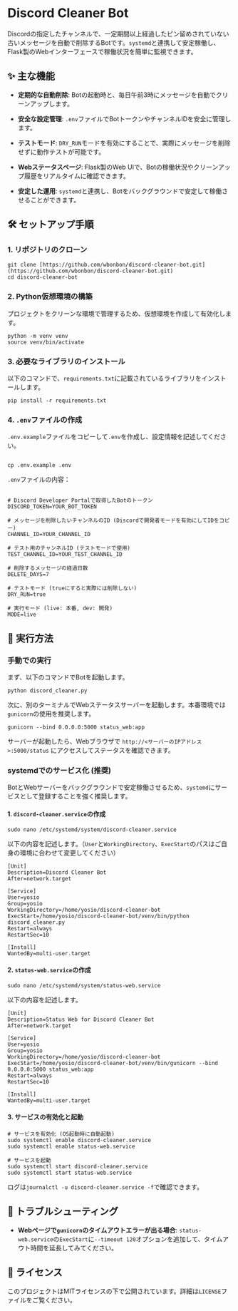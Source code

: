 # Discord Cleaner Bot

Discordの指定したチャンネルで、一定期間以上経過したピン留めされていない古いメッセージを自動で削除するBotです。`systemd`と連携して安定稼働し、Flask製のWebインターフェースで稼働状況を簡単に監視できます。

## ✨ 主な機能

* **定期的な自動削除**: Botの起動時と、毎日午前3時にメッセージを自動でクリーンアップします。

* **安全な設定管理**: `.env`ファイルでBotトークンやチャンネルIDを安全に管理します。

* **テストモード**: `DRY_RUN`モードを有効にすることで、実際にメッセージを削除せずに動作テストが可能です。

* **Webステータスページ**: Flask製のWeb UIで、Botの稼働状況やクリーンアップ履歴をリアルタイムに確認できます。

* **安定した運用**: `systemd`と連携し、Botをバックグラウンドで安定して稼働させることができます。

## 🛠️ セットアップ手順

### 1. リポジトリのクローン

```
git clone [https://github.com/wbonbon/discord-cleaner-bot.git](https://github.com/wbonbon/discord-cleaner-bot.git)
cd discord-cleaner-bot
```

### 2. Python仮想環境の構築

プロジェクトをクリーンな環境で管理するため、仮想環境を作成して有効化します。

```
python -m venv venv
source venv/bin/activate
```

### 3. 必要なライブラリのインストール

以下のコマンドで、`requirements.txt`に記載されているライブラリをインストールします。

```
pip install -r requirements.txt
```

### 4. `.env`ファイルの作成

`.env.example`ファイルをコピーして`.env`を作成し、設定情報を記述してください。

```

cp .env.example .env

```

`.env`ファイルの内容：

```

# Discord Developer Portalで取得したBotのトークン
DISCORD_TOKEN=YOUR_BOT_TOKEN

# メッセージを削除したいチャンネルのID (Discordで開発者モードを有効にしてIDをコピー)
CHANNEL_ID=YOUR_CHANNEL_ID

# テスト用のチャンネルID (テストモードで使用)
TEST_CHANNEL_ID=YOUR_TEST_CHANNEL_ID

# 削除するメッセージの経過日数
DELETE_DAYS=7

# テストモード (trueにすると実際には削除しない)
DRY_RUN=true

# 実行モード (live: 本番, dev: 開発)
MODE=live
```

## 🚀 実行方法

### 手動での実行

まず、以下のコマンドでBotを起動します。

```
python discord_cleaner.py
```

次に、別のターミナルでWebステータスサーバーを起動します。本番環境では`gunicorn`の使用を推奨します。

```
gunicorn --bind 0.0.0.0:5000 status_web:app
```

サーバーが起動したら、Webブラウザで `http://<サーバーのIPアドレス>:5000/status` にアクセスしてステータスを確認できます。

### systemdでのサービス化 (推奨)

BotとWebサーバーをバックグラウンドで安定稼働させるため、`systemd`にサービスとして登録することを強く推奨します。

#### 1. `discord-cleaner.service`の作成

```
sudo nano /etc/systemd/system/discord-cleaner.service
```

以下の内容を記述します。（`User`と`WorkingDirectory`、`ExecStart`のパスはご自身の環境に合わせて変更してください）

```
[Unit]
Description=Discord Cleaner Bot
After=network.target

[Service]
User=yosio
Group=yosio
WorkingDirectory=/home/yosio/discord-cleaner-bot
ExecStart=/home/yosio/discord-cleaner-bot/venv/bin/python discord_cleaner.py
Restart=always
RestartSec=10

[Install]
WantedBy=multi-user.target
```

#### 2. `status-web.service`の作成

```
sudo nano /etc/systemd/system/status-web.service
```

以下の内容を記述します。

```
[Unit]
Description=Status Web for Discord Cleaner Bot
After=network.target

[Service]
User=yosio
Group=yosio
WorkingDirectory=/home/yosio/discord-cleaner-bot
ExecStart=/home/yosio/discord-cleaner-bot/venv/bin/gunicorn --bind 0.0.0.0:5000 status_web:app
Restart=always
RestartSec=10

[Install]
WantedBy=multi-user.target
```

#### 3. サービスの有効化と起動

```
# サービスを有効化 (OS起動時に自動起動)
sudo systemctl enable discord-cleaner.service
sudo systemctl enable status-web.service

# サービスを起動
sudo systemctl start discord-cleaner.service
sudo systemctl start status-web.service
```

ログは`journalctl -u discord-cleaner.service -f`で確認できます。

## 🔧 トラブルシューティング

* **Webページで`gunicorn`のタイムアウトエラーが出る場合**:
  `status-web.service`の`ExecStart`に`--timeout 120`オプションを追加して、タイムアウト時間を延長してみてください。

## 📄 ライセンス

このプロジェクトはMITライセンスの下で公開されています。詳細は`LICENSE`ファイルをご覧ください。
